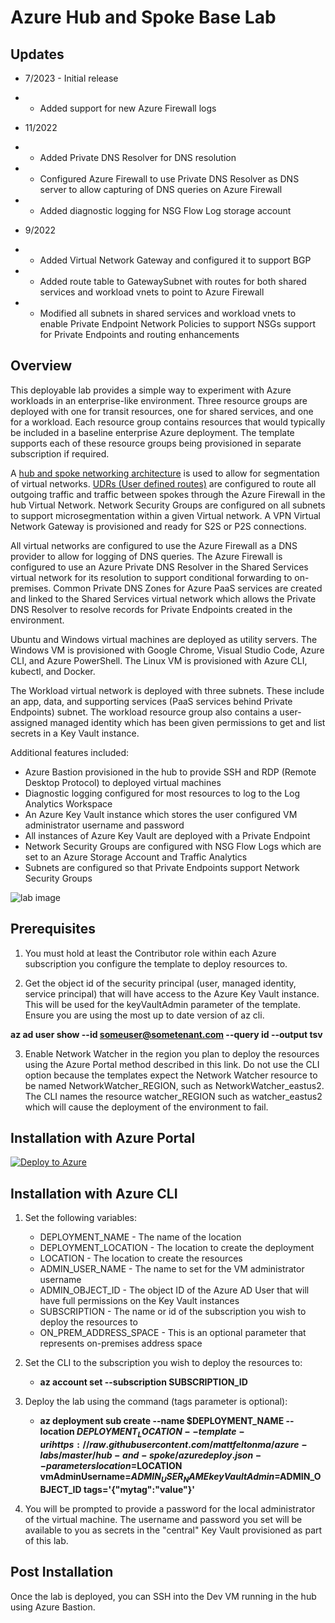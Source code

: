 # Azure Hub and Spoke Base Lab

## Updates
* 7/2023 - Initial release
* * Added support for new Azure Firewall logs
* 11/2022
* * Added Private DNS Resolver for DNS resolution
* * Configured Azure Firewall to use Private DNS Resolver as DNS server to allow capturing of DNS queries on Azure Firewall
* * Added diagnostic logging for NSG Flow Log storage account

* 9/2022
* * Added Virtual Network Gateway and configured it to support BGP
* * Added route table to GatewaySubnet with routes for both shared services and workload vnets to point to Azure Firewall
* * Modified all subnets in shared services and workload vnets to enable Private Endpoint Network Policies to support NSGs support for Private Endpoints and routing enhancements

## Overview
This deployable lab provides a simple way to experiment with Azure workloads in an enterprise-like environment. Three resource groups are deployed with one for transit resources, one for shared services, and one for a workload. Each resource group contains resources that would typically be included in a baseline enterprise Azure deployment. The template supports each of these resource groups being provisioned in separate subscription if required.

A [hub and spoke networking architecture](https://docs.microsoft.com/en-us/azure/architecture/reference-architectures/hybrid-networking/hub-spoke?tabs=cli) is used to allow for segmentation of virtual networks. [UDRs (User defined routes)](https://docs.microsoft.com/en-us/azure/virtual-network/virtual-networks-udr-overview#user-defined) are configured to route all outgoing traffic and traffic between spokes through the Azure Firewall in the hub Virtual Network. Network Security Groups are configured on all subnets to support microsegmentation within a given Virtual network. A VPN Virtual Network Gateway is provisioned and ready for S2S or P2S connections.

All virtual networks are configured to use the Azure Firewall as a DNS provider to allow for logging of DNS queries. The Azure Firewall is configured to use an Azure Private DNS Resolver in the Shared Services virtual network for its resolution to support conditional forwarding to on-premises. Common Private DNS Zones for Azure PaaS services are created and linked to the Shared Services virtual network which allows the Private DNS Resolver to resolve records for Private Endpoints created in the environment.

Ubuntu and Windows virtual machines are deployed as utility servers. The Windows VM is provisioned with Google Chrome, Visual Studio Code, Azure CLI, and Azure PowerShell. The Linux VM is provisioned with Azure CLI, kubectl, and Docker.

The Workload virtual network is deployed with three subnets. These include an app, data, and supporting services (PaaS services behind Private Endpoints) subnet. The workload resource group also contains a user-assigned managed identity which has been given permissions to get and list secrets in a Key Vault instance.

Additional features included:

* Azure Bastion provisioned in the hub to provide SSH and RDP (Remote Desktop Protocol) to deployed virtual machines
* Diagnostic logging configured for most resources to log to the Log Analytics Workspace
* An Azure Key Vault instance which stores the user configured VM administrator username and password
* All instances of Azure Key Vault are deployed with a Private Endpoint
* Network Security Groups are configured with NSG Flow Logs which are set to an Azure Storage Account and Traffic Analytics
* Subnets are configured so that Private Endpoints support Network Security Groups

![lab image](images/lab_image.svg)

## Prerequisites
1. You must hold at least the Contributor role within each Azure subscription you configure the template to deploy resources to.

2. Get the object id of the security principal (user, managed identity, service principal) that will have access to the Azure Key Vault instance. This will be used for the keyVaultAdmin parameter of the template. Ensure you are using the most up to date version of az cli.

**az ad user show --id someuser@sometenant.com --query id --output tsv**

3. Enable Network Watcher in the region you plan to deploy the resources using the Azure Portal method described in this link. Do not use the CLI option because the templates expect the Network Watcher resource to be named NetworkWatcher_REGION, such as NetworkWatcher_eastus2. The CLI names the resource watcher_REGION such as watcher_eastus2 which will cause the deployment of the environment to fail.

## Installation with Azure Portal

[![Deploy to Azure](https://aka.ms/deploytoazurebutton)](https://portal.azure.com/#create/Microsoft.Template/uri/https%3A%2F%2Fraw.githubusercontent.com%2Fmattfeltonma%2Fazure-labs%2Fmaster%2Fhub-and-spoke%2Fazuredeploy.json)

## Installation with Azure CLI
1. Set the following variables:
   * DEPLOYMENT_NAME - The name of the location
   * DEPLOYMENT_LOCATION - The location to create the deployment
   * LOCATION - The location to create the resources
   * ADMIN_USER_NAME - The name to set for the VM administrator username
   * ADMIN_OBJECT_ID - The object ID of the Azure AD User that will have full permissions on the Key Vault instances
   * SUBSCRIPTION - The name or id of the subscription you wish to deploy the resources to
   * ON_PREM_ADDRESS_SPACE - This is an optional parameter that represents on-premises address space

2. Set the CLI to the subscription you wish to deploy the resources to:

   * **az account set --subscription SUBSCRIPTION_ID**

4. Deploy the lab using the command (tags parameter is optional): 

   * **az deployment sub create --name $DEPLOYMENT_NAME --location $DEPLOYMENT_LOCATION --template-uri https://raw.githubusercontent.com/mattfeltonma/azure-labs/master/hub-and-spoke/azuredeploy.json --parameters location=$LOCATION vmAdminUsername=$ADMIN_USER_NAME keyVaultAdmin=$ADMIN_OBJECT_ID tags='{"mytag":"value"}'**

3.  You will be prompted to provide a password for the local administrator of the virtual machine. The username and password you set will be available to you as secrets in the "central" Key Vault provisioned as part of this lab.

## Post Installation
Once the lab is deployed, you can SSH into the Dev VM running in the hub using Azure Bastion.



